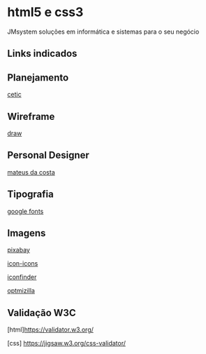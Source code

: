 # html5 e css3
JMsystem soluções em informática e sistemas para o seu negócio 
## Links indicados
## Planejamento
[cetic](https://www.cetic.br/)
## Wireframe
[draw](https://app.diagrams.net/)
## Personal Designer
[mateus da costa](https://matheusdacosta.art.br/)
## Tipografia
[google fonts](https://fonts.google.com/)
## Imagens
[pixabay](https://pixabay.com/pt/)

[icon-icons](https://icon-icons.com/pt/)

[iconfinder](https://www.iconfinder.com/)

[optmizilla](https://imagecompressor.com/pt/)

## Validação W3C
[html]https://validator.w3.org/

[css] https://jigsaw.w3.org/css-validator/

